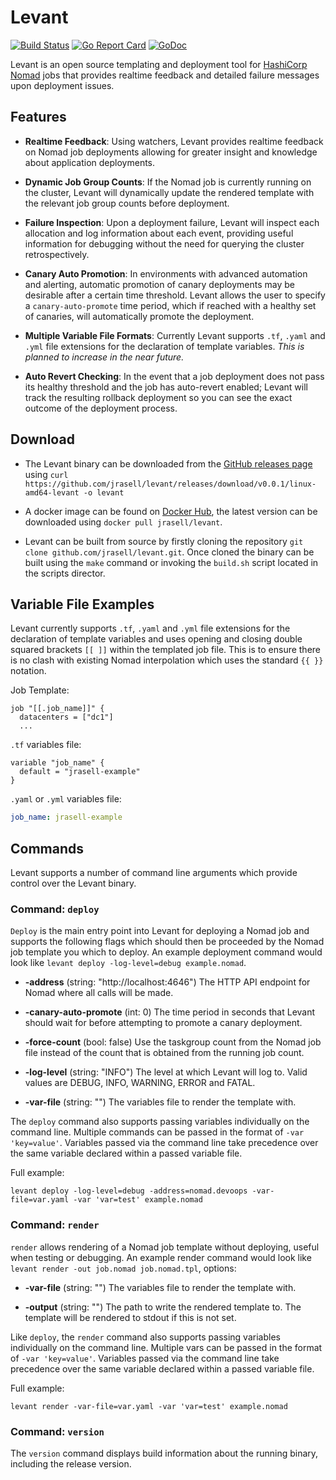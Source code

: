 # Levant

[![Build Status](https://travis-ci.org/jrasell/levant.svg?branch=master)](https://travis-ci.org/jrasell/levant) [![Go Report Card](https://goreportcard.com/badge/github.com/jrasell/levant)](https://goreportcard.com/report/github.com/jrasell/levant) [![GoDoc](https://godoc.org/github.com/jrasell/levant?status.svg)](https://godoc.org/github.com/jrasell/levant)

Levant is an open source templating and deployment tool for [HashiCorp Nomad](https://www.nomadproject.io/) jobs that provides realtime feedback and detailed failure messages upon deployment issues.

## Features

* **Realtime Feedback**: Using watchers, Levant provides realtime feedback on Nomad job deployments allowing for greater insight and knowledge about application deployments.

* **Dynamic Job Group Counts**: If the Nomad job is currently running on the cluster, Levant will dynamically update the rendered template with the relevant job group counts before deployment.

* **Failure Inspection**: Upon a deployment failure, Levant will inspect each allocation and log information about each event, providing useful information for debugging without the need for querying the cluster retrospectively.

* **Canary Auto Promotion**: In environments with advanced automation and alerting, automatic promotion of canary deployments may be desirable after a certain time threshold. Levant allows the user to specify a `canary-auto-promote` time period, which if reached with a healthy set of canaries, will automatically promote the deployment.

* **Multiple Variable File Formats**: Currently Levant supports `.tf`, `.yaml` and `.yml` file extensions for the declaration of template variables. *This is planned to increase in the near future.*

* **Auto Revert Checking**: In the event that a job deployment does not pass its healthy threshold and the job has auto-revert enabled; Levant will track the resulting rollback deployment so you can see the exact outcome of the deployment process.

## Download

* The Levant binary can be downloaded from the [GitHub releases page]() using `curl https://github.com/jrasell/levant/releases/download/v0.0.1/linux-amd64-levant -o levant`

* A docker image can be found on [Docker Hub](hub.docker.com/jrasell/levant), the latest version can be downloaded using `docker pull jrasell/levant`.

* Levant can be built from source by firstly cloning the repository `git clone github.com/jrasell/levant.git`. Once cloned the binary can be built using the `make` command or invoking the `build.sh` script located in the scripts director.

## Variable File Examples

Levant currently supports `.tf`, `.yaml` and `.yml` file extensions for the declaration of template variables and uses opening and closing double squared brackets `[[ ]]` within the templated job file. This is to ensure there is no clash with existing Nomad interpolation which uses the standard `{{ }}` notation.

Job Template:
```hcl
job "[[.job_name]]" {
  datacenters = ["dc1"]
  ...
```

`.tf` variables file:
```hcl
variable "job_name" {
  default = "jrasell-example"
}
```

`.yaml` or `.yml` variables file:
```yaml
job_name: jrasell-example
```

## Commands

Levant supports a number of command line arguments which provide control over the Levant binary.

### Command: `deploy`

`Deploy` is the main entry point into Levant for deploying a Nomad job and supports the following flags which should then be proceeded by the Nomad job template you which to deploy. An example deployment command would look like `levant deploy -log-level=debug example.nomad`.

* **-address** (string: "http://localhost:4646") The HTTP API endpoint for Nomad where all calls will be made.

* **-canary-auto-promote** (int: 0) The time period in seconds that Levant should wait for before attempting to promote a canary deployment.

* **-force-count** (bool: false) Use the taskgroup count from the Nomad job file instead of the count that is obtained from the running job count.

* **-log-level** (string: "INFO") The level at which Levant will log to. Valid values are DEBUG, INFO, WARNING, ERROR and FATAL.

* **-var-file** (string: "") The variables file to render the template with.

The `deploy` command also supports passing variables individually on the command line. Multiple commands can be passed in the format of `-var 'key=value'`. Variables passed via the command line take precedence over the same variable declared within a passed variable file.

Full example:

```
levant deploy -log-level=debug -address=nomad.devoops -var-file=var.yaml -var 'var=test' example.nomad
```

### Command: `render`

`render` allows rendering of a Nomad job template without deploying, useful when testing or debugging. An example render command would look like `levant render -out job.nomad job.nomad.tpl`, options:

* **-var-file** (string: "") The variables file to render the template with.

* **-output** (string: "") The path to write the rendered template to. The template will be rendered to stdout if this is not set.

Like `deploy`, the `render` command also supports passing variables individually on the command line. Multiple vars can be passed in the format of `-var 'key=value'`. Variables passed via the command line take precedence over the same variable declared within a passed variable file.

Full example:

```
levant render -var-file=var.yaml -var 'var=test' example.nomad
```

### Command: `version`

The `version` command displays build information about the running binary, including the release version.
